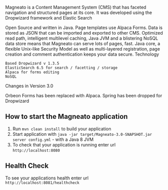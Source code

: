 Magneato is a Content Management System (CMS) that has faceted navigation and structured pages at its core.
It was developed using the Dropwizard framework and Elastic Search

Open Source and written in Java. Page templates use Alpaca Forms. Data is stored as JSON that can be imported and exported to other CMS.
Optimized read path, intelligent multilevel caching, Java JVM and a blistering NoSQL data store means that Magneato can serve lots of pages, fast.
Java core, a flexible Unix-like Security Model as well as multi-layered registration, page creation and comment authentication keeps your data secure.
Technology

    Based Dropwizard v 1.3.5
    ElasticSearch 6.5 for search / facetting / storage
    Alpaca for forms editing
    NoSQL

Changes in Version 3.0

Orbeon Forms has been replaced with Alpaca. Spring has been dropped for Dropwizard


How to start the Magneato application
---

1. Run `mvn clean install` to build your application
1. Start application with `java -jar target/Magneato-3.0-SNAPSHOT.jar server config.yml` - with a Java 8 JVM
1. To check that your application is running enter url `http://localhost:8080`

Health Check
---

To see your applications health enter url `http://localhost:8081/healthcheck`
